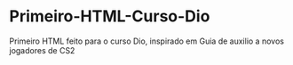 # Primeiro-HTML-Curso-Dio
Primeiro HTML feito para o curso Dio, inspirado em Guia de auxilio a novos jogadores de CS2
